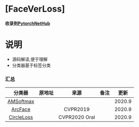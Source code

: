 # [FaceVerLoss]
#### 收录到[PytorchNetHub](https://github.com/bobo0810/PytorchNetHub)

# 说明
- 源码解读,便于理解
- 分类器基于标签分类



### 汇总

|分类器|原地址|来源|备注|更新|
|:---:|:----:|:---:|:------:|:------:|
|[AMSoftmax](https://arxiv.org/pdf/1801.05599.pdf)||||2020.9|
|[ArcFace](https://arxiv.org/abs/1801.07698)||CVPR2019||2020.9|
|[CircleLoss](https://arxiv.org/abs/2002.10857)||CVPR2020 Oral||2020.9|

